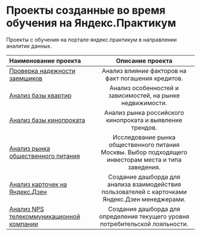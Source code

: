 # Проекты созданные во время обучения на Яндекс.Практикум
Проекты с обучения на портале яндекс.практикум в направлении аналитик данных.

| Наименование проекта  | Описание проекта  | 
|:------------- |:---------------:| 
| [Проверка надежности заемщиков](https://github.com/ZhannaYumanova/Yandex-practicum-projects/tree/main/%D0%9F%D1%80%D0%BE%D0%B2%D0%B5%D1%80%D0%BA%D0%B0%20%D0%BD%D0%B0%D0%B4%D0%B5%D0%B6%D0%BD%D0%BE%D1%81%D1%82%D0%B8%20%D0%B7%D0%B0%D0%B5%D0%BC%D1%89%D0%B8%D0%BA%D0%BE%D0%B2)      | Анализ влияние факторов на факт погашения кредитов. | 
|  [Анализ базы квартир](https://github.com/ZhannaYumanova/Yandex-practicum-projects/tree/main/%D0%90%D0%BD%D0%B0%D0%BB%D0%B8%D0%B7%20%D0%B1%D0%B0%D0%B7%D1%8B%20%D0%BA%D0%B2%D0%B0%D1%80%D1%82%D0%B8%D1%80)      | Анализ особенностей и зависимостей, на рынке недвижимости.        |  
| [Анализ базы кинопроката](https://github.com/ZhannaYumanova/Yandex-practicum-projects/tree/main/%D0%90%D0%BD%D0%B0%D0%BB%D0%B8%D0%B7%20%D0%B1%D0%B0%D0%B7%D1%8B%20%D0%BA%D0%B8%D0%BD%D0%BE%D0%BF%D1%80%D0%BE%D0%BA%D0%B0%D1%82%D0%B0) | Анализ рынка российского кинопроката и выявление трендов.        |  
| [Анализ рынка общественного питания](https://github.com/ZhannaYumanova/Yandex-practicum-projects/tree/main/%D0%90%D0%BD%D0%B0%D0%BB%D0%B8%D0%B7%20%D1%80%D1%8B%D0%BD%D0%BA%D0%B0%20%D0%BE%D0%B1%D1%89%D0%B5%D1%81%D1%82%D0%B2%D0%B5%D0%BD%D0%BD%D0%BE%D0%B3%D0%BE%20%D0%BF%D0%B8%D1%82%D0%B0%D0%BD%D0%B8%D1%8F)      | Исследование рынка общественного питания Москвы. Выбор подходящего инвесторам места и типа заведения.        |  
| [Анализ карточек на Яндекс.Дзен](https://github.com/ZhannaYumanova/Yandex-practicum-projects/tree/main/%D0%90%D0%BD%D0%B0%D0%BB%D0%B8%D0%B7%20%D0%BA%D0%B0%D1%80%D1%82%D0%BE%D1%87%D0%B5%D0%BA%20%D0%BD%D0%B0%20%D0%AF%D0%BD%D0%B4%D0%B5%D0%BA%D1%81.%D0%94%D0%B7%D0%B5%D0%BD) | Создание дашборда для анализа взаимодействия пользователей с карточками Яндекс.Дзен менеджерами.         |  
| [Анализ NPS телекоммуникационной компании](https://github.com/ZhannaYumanova/Yandex-practicum-projects/tree/main/%D0%90%D0%BD%D0%B0%D0%BB%D0%B8%D0%B7%20NPS%20%D1%82%D0%B5%D0%BB%D0%B5%D0%BA%D0%BE%D0%BC%D0%BC%D1%83%D0%BD%D0%B8%D0%BA%D0%B0%D1%86%D0%B8%D0%BE%D0%BD%D0%BD%D0%BE%D0%B9%20%D0%BA%D0%BE%D0%BC%D0%BF%D0%B0%D0%BD%D0%B8%D0%B8)      | Создание дашборда для определения текущего уровня потребительской лояльности.        |  

